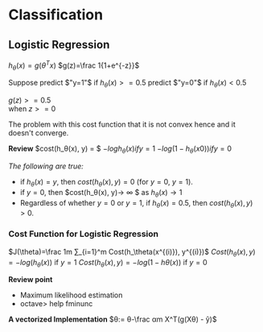 # Classification

## Logistic Regression
$h_θ(x) = g(θ^T x)$
$g(z)=\frac 1{1+e^{-z}}$

Suppose predict $"y=1"$ if $h_θ(x) >= 0.5$
    predict $"y=0"$ if $h_θ(x) < 0.5$

$g(z) >= 0.5$   
when $z >= 0$

The problem with this cost function that it is not convex hence and it doesn't converge.

**Review**
$cost(h_θ(x), y) = $
$- log h_θ(x)    if y = 1$
$-log(1-h_θ(x0))    if y = 0$

*The following are true:*
* if $h_θ(x)=y$, then $cost(h_θ(x), y)=0$ (for $y=0$, $y=1$).
* if $y=0$, then $cost(h_θ(x), y)-> ∞ $ as $h_θ(x)→1$
* Regardless of whether $y=0$ or $y=1$, if $h_θ(x)=0.5$, then $cost(h_θ(x), y)>0$.

### Cost Function for Logistic Regression

$J(\theta)=\frac 1m ∑_{i=1}^m Cost(h_\theta(x^{(i)}), y^{(i)})$
$Cost(h_\theta(x), y) = -log(h_θ(x))$       if $y=1$
$Cost(h_\theta(x), y) = -log(1-hθ(x))$              if $y=0$

**Review point**
* Maximum likelihood estimation
* octave> help fminunc

**A vectorized Implementation**
$θ:= θ-\frac αm X^T(g(Xθ) - ŷ)$
